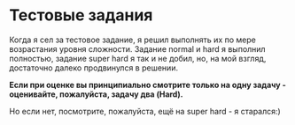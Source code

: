 # Тестовые задания
Когда я сел за тестовое задание, я решил выполнять их по мере возрастания уровня сложности. Задание normal и hard я выполнил полностью, задание super hard я так и не добил, но, на мой взгляд, достаточно далеко продвинулся в решении.

**Если при оценке вы принципиально смотрите только на одну задачу - оценивайте, пожалуйста, задачу два (Hard).**

Но если нет, посмотрите, пожалуйста, ещё на super hard - я старался:)
